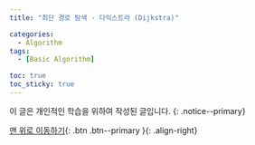 ```yaml
---
title: "최단 경로 탐색 - 다익스트라 (Dijkstra)" 

categories:
  - Algorithm
tags:
  - [Basic Algorithm]

toc: true
toc_sticky: true
---
```

이 글은 개인적인 학습을 위하여 작성된 글입니다.
{: .notice--primary}  


[맨 위로 이동하기](#){: .btn .btn--primary }{: .align-right}